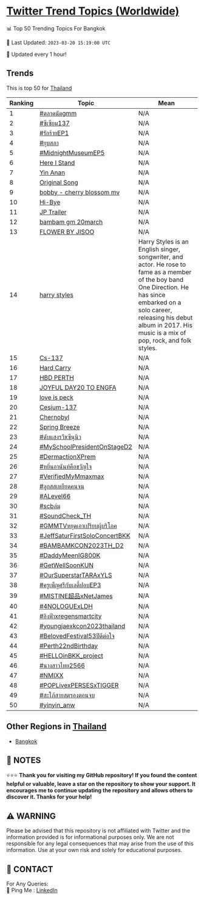 [Twitter Trend Topics (Worldwide)](https://github.com/ErcinDedeoglu/Twitter-Trend-Topics)
==========


📊 Top 50 Trending Topics For Bangkok

📆 Last Updated: `2023-03-20 15:19:00 UTC`

🔧 Updated every 1 hour!


## Trends

This is top 50 for [Thailand](</Thailand>)

| Ranking | Topic | Mean |
| ------- | ------------ | ------------ |
| 1 | [#ตลาดนัดgmm](http://twitter.com/search?q=%23%e0%b8%95%e0%b8%a5%e0%b8%b2%e0%b8%94%e0%b8%99%e0%b8%b1%e0%b8%94gmm) | N/A |
| 2 | [#ซีเซียม137](http://twitter.com/search?q=%23%e0%b8%8b%e0%b8%b5%e0%b9%80%e0%b8%8b%e0%b8%b5%e0%b8%a2%e0%b8%a1137) | N/A |
| 3 | [#รักร้ายEP1](http://twitter.com/search?q=%23%e0%b8%a3%e0%b8%b1%e0%b8%81%e0%b8%a3%e0%b9%89%e0%b8%b2%e0%b8%a2EP1) | N/A |
| 4 | [#ยุบสภา](http://twitter.com/search?q=%23%e0%b8%a2%e0%b8%b8%e0%b8%9a%e0%b8%aa%e0%b8%a0%e0%b8%b2) | N/A |
| 5 | [#MidnightMuseumEP5](http://twitter.com/search?q=%23MidnightMuseumEP5) | N/A |
| 6 | [Here I Stand](http://twitter.com/search?q=Here+I+Stand) | N/A |
| 7 | [Yin Anan](http://twitter.com/search?q=Yin+Anan) | N/A |
| 8 | [Original Song](http://twitter.com/search?q=Original+Song) | N/A |
| 9 | [bobby - cherry blossom mv](http://twitter.com/search?q=bobby+-+cherry+blossom+mv) | N/A |
| 10 | [Hi-Bye](http://twitter.com/search?q=Hi-Bye) | N/A |
| 11 | [JP Trailer](http://twitter.com/search?q=JP+Trailer) | N/A |
| 12 | [bambam gm 20march](http://twitter.com/search?q=bambam+gm+20march) | N/A |
| 13 | [FLOWER BY JISOO](http://twitter.com/search?q=FLOWER+BY+JISOO) | N/A |
| 14 | [harry styles](http://twitter.com/search?q=harry+styles) | Harry Styles is an English singer, songwriter, and actor. He rose to fame as a member of the boy band One Direction. He has since embarked on a solo career, releasing his debut album in 2017. His music is a mix of pop, rock, and folk styles. |
| 15 | [Cs-137](http://twitter.com/search?q=Cs-137) | N/A |
| 16 | [Hard Carry](http://twitter.com/search?q=Hard+Carry) | N/A |
| 17 | [HBD PERTH](http://twitter.com/search?q=HBD+PERTH) | N/A |
| 18 | [JOYFUL DAY20 TO ENGFA](http://twitter.com/search?q=JOYFUL+DAY20+TO+ENGFA) | N/A |
| 19 | [love is peck](http://twitter.com/search?q=love+is+peck) | N/A |
| 20 | [Cesium-137](http://twitter.com/search?q=Cesium-137) | N/A |
| 21 | [Chernobyl](http://twitter.com/search?q=Chernobyl) | N/A |
| 22 | [Spring Breeze](http://twitter.com/search?q=Spring+Breeze) | N/A |
| 23 | [#ดับแสงรวีxซีนุนิว](http://twitter.com/search?q=%23%e0%b8%94%e0%b8%b1%e0%b8%9a%e0%b9%81%e0%b8%aa%e0%b8%87%e0%b8%a3%e0%b8%a7%e0%b8%b5x%e0%b8%8b%e0%b8%b5%e0%b8%99%e0%b8%b8%e0%b8%99%e0%b8%b4%e0%b8%a7) | N/A |
| 24 | [#MySchoolPresidentOnStageD2](http://twitter.com/search?q=%23MySchoolPresidentOnStageD2) | N/A |
| 25 | [#DermactionXPrem](http://twitter.com/search?q=%23DermactionXPrem) | N/A |
| 26 | [#หยิ่นอานันท์คือขวัญใจ](http://twitter.com/search?q=%23%e0%b8%ab%e0%b8%a2%e0%b8%b4%e0%b9%88%e0%b8%99%e0%b8%ad%e0%b8%b2%e0%b8%99%e0%b8%b1%e0%b8%99%e0%b8%97%e0%b9%8c%e0%b8%84%e0%b8%b7%e0%b8%ad%e0%b8%82%e0%b8%a7%e0%b8%b1%e0%b8%8d%e0%b9%83%e0%b8%88) | N/A |
| 27 | [#VerifiedMyMmaxmax](http://twitter.com/search?q=%23VerifiedMyMmaxmax) | N/A |
| 28 | [#ลูกสสเหยียดคนจน](http://twitter.com/search?q=%23%e0%b8%a5%e0%b8%b9%e0%b8%81%e0%b8%aa%e0%b8%aa%e0%b9%80%e0%b8%ab%e0%b8%a2%e0%b8%b5%e0%b8%a2%e0%b8%94%e0%b8%84%e0%b8%99%e0%b8%88%e0%b8%99) | N/A |
| 29 | [#ALevel66](http://twitter.com/search?q=%23ALevel66) | N/A |
| 30 | [#scbล่ม](http://twitter.com/search?q=%23scb%e0%b8%a5%e0%b9%88%e0%b8%a1) | N/A |
| 31 | [#SoundCheck_TH](http://twitter.com/search?q=%23SoundCheck_TH) | N/A |
| 32 | [#GMMTVหยุดเอาเปรียบผู้บริโภค](http://twitter.com/search?q=%23GMMTV%e0%b8%ab%e0%b8%a2%e0%b8%b8%e0%b8%94%e0%b9%80%e0%b8%ad%e0%b8%b2%e0%b9%80%e0%b8%9b%e0%b8%a3%e0%b8%b5%e0%b8%a2%e0%b8%9a%e0%b8%9c%e0%b8%b9%e0%b9%89%e0%b8%9a%e0%b8%a3%e0%b8%b4%e0%b9%82%e0%b8%a0%e0%b8%84) | N/A |
| 33 | [#JeffSaturFirstSoloConcertBKK](http://twitter.com/search?q=%23JeffSaturFirstSoloConcertBKK) | N/A |
| 34 | [#BAMBAMKCON2023TH_D2](http://twitter.com/search?q=%23BAMBAMKCON2023TH_D2) | N/A |
| 35 | [#DaddyMeenIG800K](http://twitter.com/search?q=%23DaddyMeenIG800K) | N/A |
| 36 | [#GetWellSoonKUN](http://twitter.com/search?q=%23GetWellSoonKUN) | N/A |
| 37 | [#OurSuperstarTARAxYLS](http://twitter.com/search?q=%23OurSuperstarTARAxYLS) | N/A |
| 38 | [#ครูเพ็ญศรีกับเลดี้ปอบEP3](http://twitter.com/search?q=%23%e0%b8%84%e0%b8%a3%e0%b8%b9%e0%b9%80%e0%b8%9e%e0%b9%87%e0%b8%8d%e0%b8%a8%e0%b8%a3%e0%b8%b5%e0%b8%81%e0%b8%b1%e0%b8%9a%e0%b9%80%e0%b8%a5%e0%b8%94%e0%b8%b5%e0%b9%89%e0%b8%9b%e0%b8%ad%e0%b8%9aEP3) | N/A |
| 39 | [#MISTINE超品xNetJames](http://twitter.com/search?q=%23MISTINE%e8%b6%85%e5%93%81xNetJames) | N/A |
| 40 | [#4NOLOGUExLDH](http://twitter.com/search?q=%234NOLOGUExLDH) | N/A |
| 41 | [#อิงฟ้าxregensmartcity](http://twitter.com/search?q=%23%e0%b8%ad%e0%b8%b4%e0%b8%87%e0%b8%9f%e0%b9%89%e0%b8%b2xregensmartcity) | N/A |
| 42 | [#youngjaexkcon2023thailand](http://twitter.com/search?q=%23youngjaexkcon2023thailand) | N/A |
| 43 | [#BelovedFestival53ปีดีต่อใจ](http://twitter.com/search?q=%23BelovedFestival53%e0%b8%9b%e0%b8%b5%e0%b8%94%e0%b8%b5%e0%b8%95%e0%b9%88%e0%b8%ad%e0%b9%83%e0%b8%88) | N/A |
| 44 | [#Perth22ndBirthday](http://twitter.com/search?q=%23Perth22ndBirthday) | N/A |
| 45 | [#HELLOinBKK_project](http://twitter.com/search?q=%23HELLOinBKK_project) | N/A |
| 46 | [#นางสาวไทย2566](http://twitter.com/search?q=%23%e0%b8%99%e0%b8%b2%e0%b8%87%e0%b8%aa%e0%b8%b2%e0%b8%a7%e0%b9%84%e0%b8%97%e0%b8%a22566) | N/A |
| 47 | [#NMIXX](http://twitter.com/search?q=%23NMIXX) | N/A |
| 48 | [#POPLivexPERSESxTIGGER](http://twitter.com/search?q=%23POPLivexPERSESxTIGGER) | N/A |
| 49 | [#สะใภ้สายสตรองตอนจบ](http://twitter.com/search?q=%23%e0%b8%aa%e0%b8%b0%e0%b9%83%e0%b8%a0%e0%b9%89%e0%b8%aa%e0%b8%b2%e0%b8%a2%e0%b8%aa%e0%b8%95%e0%b8%a3%e0%b8%ad%e0%b8%87%e0%b8%95%e0%b8%ad%e0%b8%99%e0%b8%88%e0%b8%9a) | N/A |
| 50 | [#yinyin_anw](http://twitter.com/search?q=%23yinyin_anw) | N/A |



## Other Regions in [Thailand](</Thailand>)

* [Bangkok](</Thailand/Bangkok.md>)



## 📝 NOTES

⭐⭐⭐ **Thank you for visiting my GitHub repository! If you found the content helpful or valuable, leave a star on the repository to show your support. It encourages me to continue updating the repository and allows others to discover it. Thanks for your help!**


## ⚠️ WARNING

Please be advised that this repository is not affiliated with Twitter and the information provided is for informational purposes only. We are not responsible for any legal consequences that may arise from the use of this information. Use at your own risk and solely for educational purposes.


## 📨 CONTACT

 For Any Queries:  
            🏓 Ping Me : [LinkedIn](https://www.linkedin.com/in/ercindedeoglu/)
